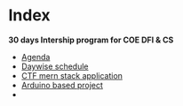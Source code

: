 # Index
<b>30 days Intership program for COE DFI & CS</b>

- <a href="https://github.com/COE-DFI-CS-SCEM/Basics-of-cyber-security-_internship/blob/main/Agenda.md">Agenda </a><br>
- <a href="hhttps://github.com/COE-DFI-CS-SCEM/Basics-of-cyber-security-_internship/blob/main/Daywise_shedule.md">Daywise schedule </a><br>
- <a href="https://github.com/COE-DFI-CS-SCEM/Basics-of-cyber-security-_internship/blob/main/CTF_mern">CTF mern stack application </a><br>
- <a href="https://github.com/COE-DFI-CS-SCEM/Basics-of-cyber-security-_internship/blob/main/ardiuno.md">Arduino based  project </a><br>
- <a href="link"></a><br>

